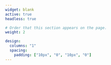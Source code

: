 ```yaml
---
widget: blank
active: true
headless: true

# Order that this section appears on the page.
weight: 2

design:
  columns: "1"
  spacing:
    padding: ["10px", "0", "10px", "0"]
---
```

<style type="text/css">
.image-wrapper2:first-of-type,.image-wrapper2:nth-child(1) {
    float: left;
}
.image-wrapper2:last-of-type,.image-wrapper2:nth-child(2) {
    float: right;
}
.image-wrapper2 {
    max-width: 20%;
}
.scale-image2 {
    width: 100%;
    height: auto;
}

<div class="image-wrapper2">
    <a href=""><img src="https://web.umons.ac.be/app/themes/umons/assets/img/layout/logo-prelude.svg" align="left" class="scale-image2"></a>
  </div>
  <div class="image-wrapper2">
    <a href=""><img src="http://informatique.umons.ac.be/staff/Tamines.Clement/resources/fs_logo_en.svg" align="right" class="scale-image2"></a>
</div>
